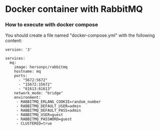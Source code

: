 # Docker container with RabbitMQ

### How to execute with docker compose

You should create a file named "docker-compose.yml" with the following content:
```
version: '3'

services:
  mq:
    image: hersonpc/rabbitmq
    hostname: mq
    ports:
      - "5672:5672"
      - "15672:15672"
      - "61613:61613"
    network_mode: "bridge"
    environment:
     - RABBITMQ_ERLANG_COOKIE=random_number
     - RABBITMQ_DEFAULT_USER=admin
     - RABBITMQ_DEFAULT_PASS=admin
     - RABBITMQ_USER=guest
     - RABBITMQ_PASSWORD=guest
     - CLUSTERED=true
```

